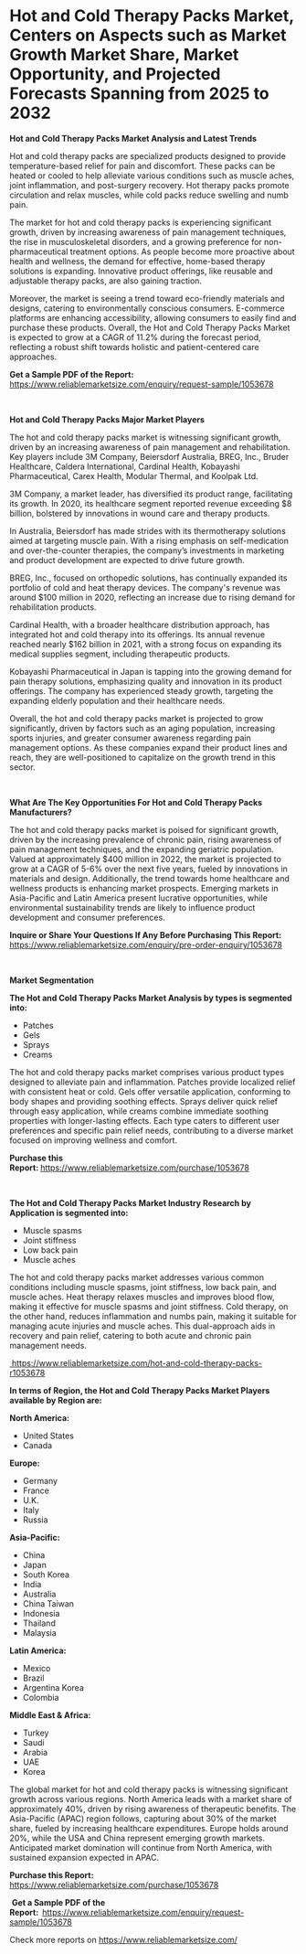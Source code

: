 <p><h1>Hot and Cold Therapy Packs Market, Centers on Aspects such as Market Growth Market Share, Market Opportunity, and Projected Forecasts Spanning from 2025 to 2032</h1></p><p><strong>Hot and Cold Therapy Packs Market Analysis and Latest Trends</strong></p>
<p><p>Hot and cold therapy packs are specialized products designed to provide temperature-based relief for pain and discomfort. These packs can be heated or cooled to help alleviate various conditions such as muscle aches, joint inflammation, and post-surgery recovery. Hot therapy packs promote circulation and relax muscles, while cold packs reduce swelling and numb pain. </p><p>The market for hot and cold therapy packs is experiencing significant growth, driven by increasing awareness of pain management techniques, the rise in musculoskeletal disorders, and a growing preference for non-pharmaceutical treatment options. As people become more proactive about health and wellness, the demand for effective, home-based therapy solutions is expanding. Innovative product offerings, like reusable and adjustable therapy packs, are also gaining traction. </p><p>Moreover, the market is seeing a trend toward eco-friendly materials and designs, catering to environmentally conscious consumers. E-commerce platforms are enhancing accessibility, allowing consumers to easily find and purchase these products. Overall, the Hot and Cold Therapy Packs Market is expected to grow at a CAGR of 11.2% during the forecast period, reflecting a robust shift towards holistic and patient-centered care approaches.</p></p>
<p><strong>Get a Sample PDF of the Report:&nbsp;</strong> <a href="https://www.reliablemarketsize.com/enquiry/request-sample/1053678?utm_campaign=2516&utm_medium=2&utm_source=Github&utm_content=ia&utm_term=03032025&utm_id=hot-and-cold-therapy-packs">https://www.reliablemarketsize.com/enquiry/request-sample/1053678</a></p>
<p>&nbsp;</p>
<p><strong>Hot and Cold Therapy Packs Major Market Players</strong></p>
<p><p>The hot and cold therapy packs market is witnessing significant growth, driven by an increasing awareness of pain management and rehabilitation. Key players include 3M Company, Beiersdorf Australia, BREG, Inc., Bruder Healthcare, Caldera International, Cardinal Health, Kobayashi Pharmaceutical, Carex Health, Modular Thermal, and Koolpak Ltd.</p><p>3M Company, a market leader, has diversified its product range, facilitating its growth. In 2020, its healthcare segment reported revenue exceeding $8 billion, bolstered by innovations in wound care and therapy products.</p><p>In Australia, Beiersdorf has made strides with its thermotherapy solutions aimed at targeting muscle pain. With a rising emphasis on self-medication and over-the-counter therapies, the company’s investments in marketing and product development are expected to drive future growth.</p><p>BREG, Inc., focused on orthopedic solutions, has continually expanded its portfolio of cold and heat therapy devices. The company's revenue was around $100 million in 2020, reflecting an increase due to rising demand for rehabilitation products.</p><p>Cardinal Health, with a broader healthcare distribution approach, has integrated hot and cold therapy into its offerings. Its annual revenue reached nearly $162 billion in 2021, with a strong focus on expanding its medical supplies segment, including therapeutic products.</p><p>Kobayashi Pharmaceutical in Japan is tapping into the growing demand for pain therapy solutions, emphasizing quality and innovation in its product offerings. The company has experienced steady growth, targeting the expanding elderly population and their healthcare needs.</p><p>Overall, the hot and cold therapy packs market is projected to grow significantly, driven by factors such as an aging population, increasing sports injuries, and greater consumer awareness regarding pain management options. As these companies expand their product lines and reach, they are well-positioned to capitalize on the growth trend in this sector.</p></p>
<p>&nbsp;</p>
<p><strong>What Are The Key Opportunities For Hot and Cold Therapy Packs Manufacturers?</strong></p>
<p><p>The hot and cold therapy packs market is poised for significant growth, driven by the increasing prevalence of chronic pain, rising awareness of pain management techniques, and the expanding geriatric population. Valued at approximately $400 million in 2022, the market is projected to grow at a CAGR of 5-6% over the next five years, fueled by innovations in materials and design. Additionally, the trend towards home healthcare and wellness products is enhancing market prospects. Emerging markets in Asia-Pacific and Latin America present lucrative opportunities, while environmental sustainability trends are likely to influence product development and consumer preferences.</p></p>
<p><strong>Inquire or Share Your Questions If Any Before Purchasing This Report:</strong> <a href="https://www.reliablemarketsize.com/enquiry/pre-order-enquiry/1053678?utm_campaign=2516&utm_medium=2&utm_source=Github&utm_content=ia&utm_term=03032025&utm_id=hot-and-cold-therapy-packs">https://www.reliablemarketsize.com/enquiry/pre-order-enquiry/1053678</a></p>
<p>&nbsp;</p>
<p><strong>Market Segmentation</strong></p>
<p><strong>The Hot and Cold Therapy Packs Market Analysis by types is segmented into:</strong></p>
<p><ul><li>Patches</li><li>Gels</li><li>Sprays</li><li>Creams</li></ul></p>
<p><p>The hot and cold therapy packs market comprises various product types designed to alleviate pain and inflammation. Patches provide localized relief with consistent heat or cold. Gels offer versatile application, conforming to body shapes and providing soothing effects. Sprays deliver quick relief through easy application, while creams combine immediate soothing properties with longer-lasting effects. Each type caters to different user preferences and specific pain relief needs, contributing to a diverse market focused on improving wellness and comfort.</p></p>
<p><strong>Purchase this Report:&nbsp;</strong><a href="https://www.reliablemarketsize.com/purchase/1053678?utm_campaign=2516&utm_medium=2&utm_source=Github&utm_content=ia&utm_term=03032025&utm_id=hot-and-cold-therapy-packs">https://www.reliablemarketsize.com/purchase/1053678</a></p>
<p>&nbsp;</p>
<p><strong>The Hot and Cold Therapy Packs Market Industry Research by Application is segmented into:</strong></p>
<p><ul><li>Muscle spasms</li><li>Joint stiffness</li><li>Low back pain</li><li>Muscle aches</li></ul></p>
<p><p>The hot and cold therapy packs market addresses various common conditions including muscle spasms, joint stiffness, low back pain, and muscle aches. Heat therapy relaxes muscles and improves blood flow, making it effective for muscle spasms and joint stiffness. Cold therapy, on the other hand, reduces inflammation and numbs pain, making it suitable for managing acute injuries and muscle aches. This dual-approach aids in recovery and pain relief, catering to both acute and chronic pain management needs.</p></p>
<p><a href="https://www.reliablemarketsize.com/hot-and-cold-therapy-packs-r1053678?utm_campaign=2516&utm_medium=2&utm_source=Github&utm_content=ia&utm_term=03032025&utm_id=hot-and-cold-therapy-packs">&nbsp;https://www.reliablemarketsize.com/hot-and-cold-therapy-packs-r1053678</a></p>
<p><strong>In terms of Region, the Hot and Cold Therapy Packs Market Players available by Region are:</strong></p>
<p>
    <p> <strong> North America: </strong>
        <ul>
            <li>United States</li>
            <li>Canada</li>
        </ul>
        </p> 
    <p> <strong> Europe: </strong>
        <ul>
            <li>Germany</li>
            <li>France</li>
            <li>U.K.</li>
            <li>Italy</li>
            <li>Russia</li>
        </ul>
        </p> 
    <p> <strong> Asia-Pacific: </strong>
        <ul>
            <li>China</li>
            <li>Japan</li>
            <li>South Korea</li>
            <li>India</li>
            <li>Australia</li>
            <li>China Taiwan</li>
            <li>Indonesia</li>
            <li>Thailand</li>
            <li>Malaysia</li>
        </ul>
        </p> 
    <p> <strong> Latin America: </strong>
        <ul>
            <li>Mexico</li>
            <li>Brazil</li>
            <li>Argentina Korea</li>
            <li>Colombia</li>
        </ul>
        </p> 
    <p> <strong> Middle East & Africa: </strong>
        <ul>
            <li>Turkey</li>
            <li>Saudi</li>
            <li>Arabia</li>
            <li>UAE</li>
            <li>Korea</li>
        </ul>
    </p>
    </p>
<p><p>The global market for hot and cold therapy packs is witnessing significant growth across various regions. North America leads with a market share of approximately 40%, driven by rising awareness of therapeutic benefits. The Asia-Pacific (APAC) region follows, capturing about 30% of the market share, fueled by increasing healthcare expenditures. Europe holds around 20%, while the USA and China represent emerging growth markets. Anticipated market domination will continue from North America, with sustained expansion expected in APAC.</p></p>
<p><strong>Purchase this Report: </strong><a href="https://www.reliablemarketsize.com/purchase/1053678?utm_campaign=2516&utm_medium=2&utm_source=Github&utm_content=ia&utm_term=03032025&utm_id=hot-and-cold-therapy-packs">https://www.reliablemarketsize.com/purchase/1053678</a></p>
<p>&nbsp;<strong>Get a Sample PDF of the Report:&nbsp;&nbsp;</strong><a href="https://www.reliablemarketsize.com/enquiry/request-sample/1053678?utm_campaign=2516&utm_medium=2&utm_source=Github&utm_content=ia&utm_term=03032025&utm_id=hot-and-cold-therapy-packs">https://www.reliablemarketsize.com/enquiry/request-sample/1053678</a></p>
<p><strong></strong></p>
<p>Check more reports on <a href="https://www.reliablemarketsize.com/?utm_campaign=2516&utm_medium=2&utm_source=Github&utm_content=ia&utm_term=03032025&utm_id=hot-and-cold-therapy-packs">https://www.reliablemarketsize.com/</a></p>
